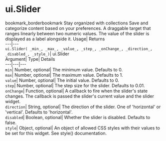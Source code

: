  
#  ui.Slider 
bookmark_borderbookmark Stay organized with collections  Save and categorize content based on your preferences.
A draggable target that ranges linearly between two numeric values. The value of the slider is displayed as a label alongside it. 
Usage| Returns  
---|---  
`ui.Slider( _min_, _max_, _value_, _step_, _onChange_, _direction_, _disabled_, _style_)`| ui.Slider  
Argument| Type| Details  
---|---|---  
`min`| Number, optional| The minimum value. Defaults to 0.  
`max`| Number, optional| The maximum value. Defaults to 1.  
`value`| Number, optional| The initial value. Defaults to 0.  
`step`| Number, optional| The step size for the slider. Defaults to 0.01.  
`onChange`| Function, optional| A callback to fire when the slider's state changes. The callback is passed the slider's current value and the slider widget.  
`direction`| String, optional| The direction of the slider. One of 'horizontal' or 'vertical'. Defaults to 'horizontal'.  
`disabled`| Boolean, optional| Whether the slider is disabled. Defaults to false.  
`style`| Object, optional| An object of allowed CSS styles with their values to be set for this widget. See style() documentation.  
